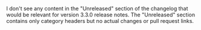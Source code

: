

I don't see any content in the "Unreleased" section of the changelog that would be relevant for version 3.3.0 release notes. The "Unreleased" section contains only category headers but no actual changes or pull request links.